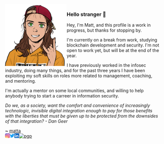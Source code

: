 <img align="left" src="https://raw.githubusercontent.com/mattaereal/mattaereal/main/assets/profile.png" width="200px">

### Hello stranger 👀

Hey, I'm Matt, and this profile is a work in progress, but thanks for stopping by.

I'm currently on a break from work, studying blockchain development and security. I'm not open to work yet, but will be at the end of the year.

I have previously worked in the infosec industry, doing many things, and for the past three years I have been exploiting my soft skills on roles more related to management, coaching, and mentoring.

I'm actually a mentor on some local communities, and willing to help anybody trying to start a carreer in information security.






_Do we, as a society, want the comfort and convenience of increasingly technologic, invisible digital integration enough to pay for those benefits with the liberties that must be given up to be protected from the downsides of that integration? - *Dan Geer*_


**~** [matta](https://twitter.com/mattaereal)
<br />
[![pgp](https://img.shields.io/badge/pgp-0x54DDCEFA7AE8FC12-313131?style=flat&labelColor=313131&color=313131)](https://github.com/mattaereal.gpg)
<a href="https://www.instagram.com/matias.aereal/">
  <img align="left" alt="Matt's Instagram" width="15px" src="https://raw.githubusercontent.com/mattaereal/mattaereal/main/assets/instagram.png" />
</a>
<a href="https://twitter.com/mattaereal">
  <img align="left" alt="Matt's Twitter" width="15px" src="https://raw.githubusercontent.com/mattaereal/mattaereal/main/assets/twitter.svg" />
</a>
<a href="https://www.linkedin.com/in/aereal">
  <img align="left" alt="Matt's LinkedIn" width="15px" src="https://raw.githubusercontent.com/mattaereal/mattaereal/main/assets/linkedin.svg" />
</a>
<br />
